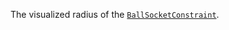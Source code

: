 The visualized radius of the [`BallSocketConstraint`](https://create.roblox.com/docs/reference/engine/classes/BallSocketConstraint).